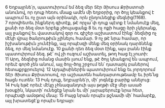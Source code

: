 6 Եղբայրնե՛ր, պատուիրում եմ ձեզ մեր Տէր Յիսուս Քրիստոսի անունով, որ դուք հեռու մնաք ամէն մի եղբօրից, որ ծոյլ կեանքով է ապրում եւ ոչ ըստ այն օրինակի, որն ընդունեցիք մեզնից(1168). 7 որովհետեւ ինքներդ գիտէք, թէ որչա՜փ դուք պէտք է նմանուէք մեզ, քանի որ ձեզ մօտ երբեք չծուլացանք 8 եւ ոչ ոքի հացը ձրի չկերանք, այլ ջանքով եւ վաստակով զօր ու գիշեր աշխատում էինք՝ ձեզնից ոչ մէկի վրայ ծանրութիւն չլինելու համար. 9 ոչ թէ նրա համար, որ իշխանութիւն չունէինք, այլ որպէսզի մենք մեզ օրինակ դարձնենք ձեզ, որ մեզ նմանուէք. 10 քանի դեռ ձեզ մօտ էինք, այս բանն էինք պատուիրում ձեզ. թէ՝ ով չի ուզում աշխատել, թող հաց էլ չուտի: 11 Արդ, ձեզնից ոմանց մասին լսում ենք, թէ ծոյլ կեանքով են ապրում, որեւէ գործ չեն անում, այլ ծոյլ-ծոյլ շրջում են՝ դատարկ բաներով հետաքրքրուելով: 12 Այդպիսիներին պատուիրում ենք եւ յորդորում Տէր Յիսուս Քրիստոսով, որ աշխատեն հանդարտութեամբ եւ իրե՛նց հացն ուտեն: 13 Իսկ դուք, եղբայրնե՛ր, մի՛ յոգնէք բարիք անելուց: 14 Իսկ եթէ որեւէ մէկը չհնազանդուի այս թղթի մէջ մեր ասած խօսքին, նկատի՛ ունեցէք նրան եւ մի՛ յարաբերուէք նրա հետ, որպէսզի ամօթով մնայ: 15 Բայց նրան որպէս թշնամի մի՛ համարէք, այլ խրատեցէ՛ք որպէս եղբայր:
